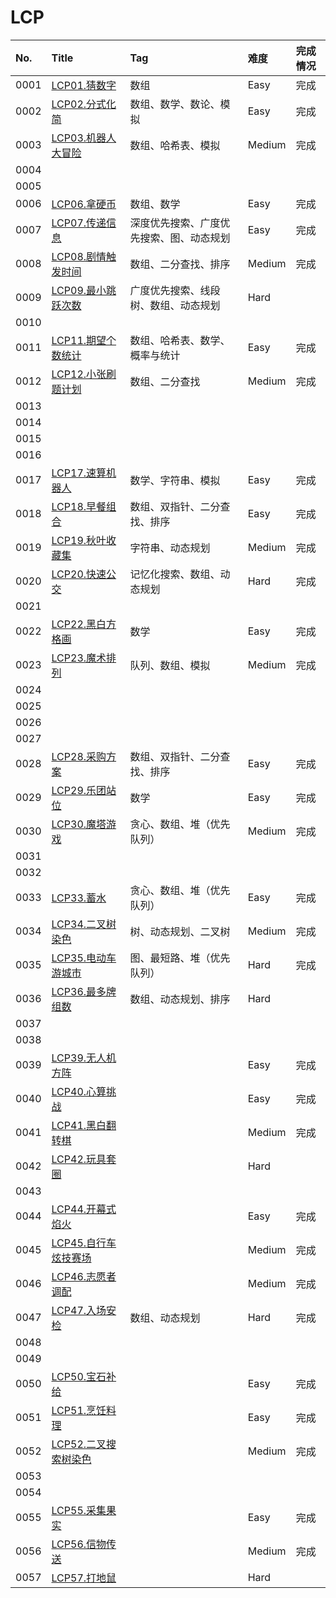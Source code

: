 # LCP

| No.  | Title                                                                   | Tag                  | 难度     | 完成情况 |
|:-----|:------------------------------------------------------------------------|:---------------------|:-------|:-----|
| 0001 | [LCP01.猜数字](https://leetcode.cn/problems/guess-numbers/)                | 数组                   | Easy   | 完成   |
| 0002 | [LCP02.分式化简](https://leetcode.cn/problems/deep-dark-fraction/)          | 数组、数学、数论、模拟          | Easy   | 完成   |
| 0003 | [LCP03.机器人大冒险](https://leetcode.cn/problems/programmable-robot/)        | 数组、哈希表、模拟            | Medium | 完成   |
| 0004 |                                                                         |                      |        |      |
| 0005 |                                                                         |                      |        |      |
| 0006 | [LCP06.拿硬币](https://leetcode.cn/problems/na-ying-bi/)                   | 数组、数学                | Easy   | 完成   |
| 0007 | [LCP07.传递信息](https://leetcode.cn/problems/chuan-di-xin-xi/)             | 深度优先搜索、广度优先搜索、图、动态规划 | Easy   | 完成   |
| 0008 | [LCP08.剧情触发时间](https://leetcode.cn/problems/ju-qing-hong-fa-shi-jian/)  | 数组、二分查找、排序           | Medium | 完成   |
| 0009 | [LCP09.最小跳跃次数](https://leetcode.cn/problems/zui-xiao-tiao-yue-ci-shu/)  | 广度优先搜索、线段树、数组、动态规划   | Hard   |      |
| 0010 |                                                                         |                      |        |      |
| 0011 | [LCP11.期望个数统计](https://leetcode.cn/problems/qi-wang-ge-shu-tong-ji/)    | 数组、哈希表、数学、概率与统计      | Easy   | 完成   |
| 0012 | [LCP12.小张刷题计划](https://leetcode.cn/problems/xiao-zhang-shua-ti-ji-hua/) | 数组、二分查找              | Medium | 完成   |
| 0013 |                                                                         |                      |        |      |
| 0014 |                                                                         |                      |        |      |
| 0015 |                                                                         |                      |        |      |
| 0016 |                                                                         |                      |        |      |
| 0017 | [LCP17.速算机器人](https://leetcode.cn/problems/nGK0Fy/)                     | 数学、字符串、模拟            | Easy   | 完成   |
| 0018 | [LCP18.早餐组合](https://leetcode.cn/problems/2vYnGI/)                      | 数组、双指针、二分查找、排序       | Easy   | 完成   |
| 0019 | [LCP19.秋叶收藏集](https://leetcode.cn/problems/UlBDOe/)                     | 字符串、动态规划             | Medium | 完成   |
| 0020 | [LCP20.快速公交](https://leetcode.cn/problems/meChtZ/)                      | 记忆化搜索、数组、动态规划        | Hard   | 完成   |
| 0021 |                                                                         |                      |        |      |
| 0022 | [LCP22.黑白方格画](https://leetcode.cn/problems/ccw6C7/)                     | 数学                   | Easy   | 完成   |
| 0023 | [LCP23.魔术排列](https://leetcode.cn/problems/er94lq/)                      | 队列、数组、模拟             | Medium | 完成   |
| 0024 |                                                                         |                      |        |      |
| 0025 |                                                                         |                      |        |      |
| 0026 |                                                                         |                      |        |      |
| 0027 |                                                                         |                      |        |      |
| 0028 | [LCP28.采购方案](https://leetcode.cn/problems/4xy4Wx/)                      | 数组、双指针、二分查找、排序       | Easy   | 完成   |
| 0029 | [LCP29.乐团站位](https://leetcode.cn/problems/SNJvJP/)                      | 数学                   | Easy   | 完成   |
| 0030 | [LCP30.魔塔游戏](https://leetcode.cn/problems/p0NxJO/)                      | 贪心、数组、堆（优先队列）        | Medium | 完成   |
| 0031 |                                                                         |                      |        |      |
| 0032 |                                                                         |                      |        |      |
| 0033 | [LCP33.蓄水](https://leetcode.cn/problems/o8SXZn/)                        | 贪心、数组、堆（优先队列）        | Easy   | 完成   |
| 0034 | [LCP34.二叉树染色](https://leetcode.cn/problems/er-cha-shu-ran-se-UGC/)      | 树、动态规划、二叉树           | Medium | 完成   |
| 0035 | [LCP35.电动车游城市](https://leetcode.cn/problems/DFPeFJ/)                    | 图、最短路、堆（优先队列）        | Hard   | 完成   |
| 0036 | [LCP36.最多牌组数](https://leetcode.cn/problems/Up5XYM/)                     | 数组、动态规划、排序           | Hard   |      |
| 0037 |                                                                         |                      |        |      |
| 0038 |                                                                         |                      |        |      |
| 0039 | [LCP39.无人机方阵](https://leetcode.cn/problems/0jQkd0/)                     |                      | Easy   | 完成   |
| 0040 | [LCP40.心算挑战](https://leetcode.cn/problems/uOAnQW/)                      |                      | Easy   | 完成   |
| 0041 | [LCP41.黑白翻转棋](https://leetcode.cn/problems/fHi6rV/)                     |                      | Medium | 完成   |
| 0042 | [LCP42.玩具套圈](https://leetcode.cn/problems/vFjcfV/)                      |                      | Hard   |      |
| 0043 |                                                                         |                      |        |      |
| 0044 | [LCP44.开幕式焰火](https://leetcode.cn/problems/sZ59z6/)                     |                      | Easy   | 完成   |
| 0045 | [LCP45.自行车炫技赛场](https://leetcode.cn/problems/kplEvH/)                   |                      | Medium | 完成   |
| 0046 | [LCP46.志愿者调配](https://leetcode.cn/problems/05ZEDJ/)                     |                      | Medium | 完成   |
| 0047 | [LCP47.入场安检](https://leetcode.cn/problems/oPs9Bm/)                      | 数组、动态规划              | Hard   | 完成   |
| 0048 |                                                                         |                      |        |      |
| 0049 |                                                                         |                      |        |      |
| 0050 | [LCP50.宝石补给](https://leetcode.cn/problems/WHnhjV/)                      |                      | Easy   | 完成   |
| 0051 | [LCP51.烹饪料理](https://leetcode.cn/problems/UEcfPD/)                      |                      | Easy   | 完成   |
| 0052 | [LCP52.二叉搜索树染色](https://leetcode.cn/problems/QO5KpG/)                   |                      | Medium | 完成   |
| 0053 |                                                                         |                      |        |      |
| 0054 |                                                                         |                      |        |      |
| 0055 | [LCP55.采集果实](https://leetcode.cn/problems/PTXy4P/)                      |                      | Easy   | 完成   |
| 0056 | [LCP56.信物传送](https://leetcode.cn/problems/6UEx57/)                      |                      | Medium | 完成   |
| 0057 | [LCP57.打地鼠](https://leetcode.cn/problems/ZbAuEH/)                       |                      | Hard   |      |